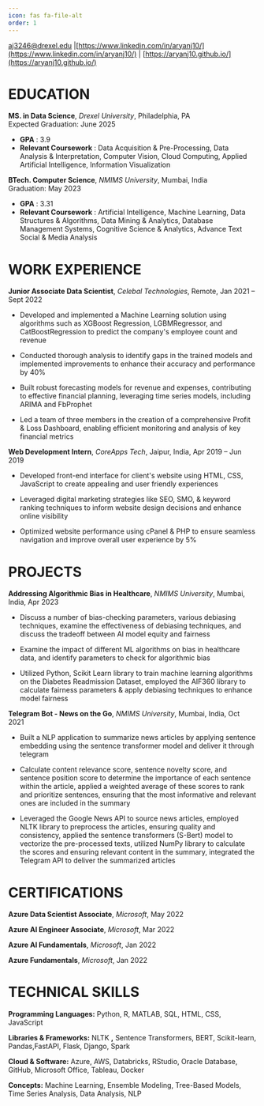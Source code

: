 ```yaml
---
icon: fas fa-file-alt
order: 1
---
```


[aj3246@drexel.edu](mailto:aj3246@drexel.edu) |[https://www.linkedin.com/in/aryanj10/](https://www.linkedin.com/in/aryanj10/) | [https://aryanj10.github.io/](https://aryanj10.github.io/)

# EDUCATION

**MS. in Data Science**, _Drexel University_, Philadelphia, PA   
Expected Graduation: June 2025

- **GPA** : 3.9
- **Relevant Coursework** : Data Acquisition & Pre-Processing, Data Analysis & Interpretation, Computer Vision, Cloud Computing, Applied Artificial Intelligence, Information Visualization

**BTech. Computer Science**, _NMIMS University_, Mumbai, India   
Graduation: May 2023

- **GPA** : 3.31
- **Relevant Coursework** : Artificial Intelligence, Machine Learning, Data Structures & Algorithms, Data Mining & Analytics, Database Management Systems, Cognitive Science & Analytics, Advance Text Social & Media Analysis

# WORK EXPERIENCE

**Junior Associate Data Scientist**, _Celebal Technologies_,  Remote,  Jan 2021 – Sept 2022

- Developed and implemented a Machine Learning solution using algorithms such as XGBoost Regression, LGBMRegressor, and CatBoostRegression to predict the company's employee count and revenue

- Conducted thorough analysis to identify gaps in the trained models and implemented improvements to enhance their accuracy and performance by 40%

- Built robust forecasting models for revenue and expenses, contributing to effective financial planning, leveraging time series models, including ARIMA and FbProphet

- Led a team of three members in the creation of a comprehensive Profit & Loss Dashboard, enabling efficient monitoring and analysis of key financial metrics

**Web Development Intern**, _CoreApps Tech_, Jaipur, India, Apr 2019 – Jun 2019

- Developed front-end interface for client's website using HTML, CSS, JavaScript to create appealing and user friendly experiences

- Leveraged digital marketing strategies like SEO, SMO, & keyword ranking techniques to inform website design decisions and enhance online visibility
- Optimized website performance using cPanel & PHP to ensure seamless navigation and improve overall user experience by 5%

# PROJECTS

**Addressing Algorithmic Bias in Healthcare**, _NMIMS University_, Mumbai, India, Apr 2023

- Discuss a number of bias-checking parameters, various debiasing techniques, examine the effectiveness of debiasing techniques, and discuss the tradeoff between AI model equity and fairness

- Examine the impact of different ML algorithms on bias in healthcare data, and identify parameters to check for algorithmic bias

- Utilized Python, Scikit Learn library to train machine learning algorithms on the Diabetes Readmission Dataset, employed the AIF360 library to calculate fairness parameters & apply debiasing techniques to enhance model fairness

**Telegram Bot - News on the Go**, _NMIMS University_, Mumbai, India, Oct 2021

- Built a NLP application to summarize news articles by applying sentence embedding using the sentence transformer model and deliver it through telegram

- Calculate content relevance score, sentence novelty score, and sentence position score to determine the importance of each sentence within the article, applied a weighted average of these scores to rank and prioritize sentences, ensuring that the most informative and relevant ones are included in the summary

- Leveraged the Google News API to source news articles, employed NLTK library to preprocess the articles, ensuring quality and consistency, applied the sentence transformers (S-Bert) model to vectorize the pre-processed texts, utilized NumPy library to calculate the scores and ensuring relevant content in the summary, integrated the Telegram API to deliver the summarized articles

# CERTIFICATIONS

**Azure Data Scientist Associate**, _Microsoft_, May 2022

**Azure AI Engineer Associate**, _Microsoft_, Mar 2022

**Azure AI Fundamentals**, _Microsoft_, Jan 2022

**Azure Fundamentals**, _Microsoft_, Jan 2022

# TECHNICAL SKILLS

**Programming Languages:** Python, R, MATLAB, SQL, HTML, CSS, JavaScript

**Libraries & Frameworks:** NLTK **,** Sentence Transformers, BERT, Scikit-learn, Pandas,FastAPI, Flask, Django, Spark

**Cloud & Software:** Azure, AWS, Databricks, RStudio, Oracle Database, GitHub, Microsoft Office, Tableau, Docker

**Concepts:** Machine Learning, Ensemble Modeling, Tree-Based Models, Time Series Analysis, Data Analysis, NLP
